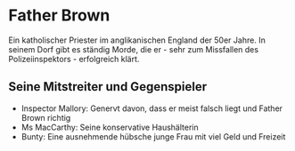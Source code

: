 # Father Brown 
Ein katholischer Priester im anglikanischen England der 50er Jahre.
In seinem Dorf gibt es ständig Morde, die er - sehr zum Missfallen des Polizeiinspektors - erfolgreich klärt.

## Seine Mitstreiter und Gegenspieler
* Inspector Mallory: Genervt davon, dass er meist falsch liegt und Father Brown richtig
* Ms MacCarthy: Seine konservative Haushälterin
* Bunty: Eine ausnehmende hübsche junge Frau mit viel Geld und Freizeit

